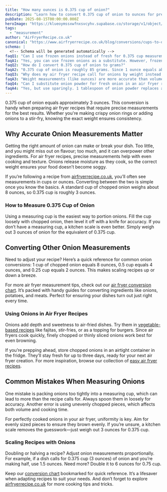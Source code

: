 ```yaml
---
title: "How many ounces is 0.375 cup of onion?"
description: "Learn how to convert 0.375 cup of onion to ounces for precise air fryer recipes. Get accurate measurements in seconds!"
pubDate: 2025-08-15T00:00:00.000Z
heroImage: "https://klueoymssxwfnxsvcyhv.supabase.co/storage/v1/object/public/Shmucket/how-many-ounces-is-0-375-cup-of-onion.webp"
tags:
  - "measurement"
author: "AirFryerRecipe.co.uk"
canonical: "https://www.airfryerrecipe.co.uk/blog/conversions/cups-to-ounces/how-many-ounces-is-0-375-cup-of-onion"
schema: |
  <!-- Schema will be generated automatically -->
faqQ1: "Can I use frozen onions instead of fresh for 0.375 cup measurements?"
faqA1: "Yes, you can use frozen onions as a substitute. However, frozen onions may release more moisture during cooking, so adjust cooking times slightly. For 0.375 cup (3 ounces), measure them while still frozen for accuracy."
faqQ2: "How do I convert 0.375 cup of onion to grams?"
faqA2: "0.375 cup of onion is roughly 85 grams. Since 1 ounce equals about 28.35 grams, 3 ounces of onion converts to approximately 85 grams. Use a kitchen scale for the most precise measurement."
faqQ3: "Why does my air fryer recipe call for onions by weight instead of volume?"
faqA3: "Weight measurements (like ounces) are more accurate than volume (like cups) because onion pieces can vary in size. This ensures consistent flavour and texture in your air-fried dishes."
faqQ4: "Can I substitute onion powder for fresh onion in an air fryer recipe?"
faqA4: "Yes, but use sparingly. 1 tablespoon of onion powder replaces about 1 medium fresh onion (roughly 0.5 cup chopped). For 0.375 cup, use 2.25 teaspoons of powder, but adjust to taste."
---
```

<p>0.375 cup of onion equals approximately 3 ounces. This conversion is handy when preparing air fryer recipes that require precise measurements for the best results. Whether you're making crispy onion rings or adding onions to a stir-fry, knowing the exact weight ensures consistency.</p>  

<h2>Why Accurate Onion Measurements Matter</h2>  
<p>Getting the right amount of onion can make or break your dish. Too little, and you might miss out on flavour; too much, and it can overpower other ingredients. For air fryer recipes, precise measurements help with even cooking and texture. Onions release moisture as they cook, so the correct weight ensures your food doesn’t become soggy.</p>  

<p>If you’re following a recipe from <a href=https://www.airfryerrecipe.co.uk/recipes>airfryerrecipe.co.uk</a>, you’ll often see measurements in cups or ounces. Converting between the two is simple once you know the basics. A standard cup of chopped onion weighs about 8 ounces, so 0.375 cup is roughly 3 ounces.</p>  

<h3>How to Measure 0.375 Cup of Onion</h3>  
<p>Using a measuring cup is the easiest way to portion onions. Fill the cup loosely with chopped onion, then level it off with a knife for accuracy. If you don’t have a measuring cup, a kitchen scale is even better. Simply weigh out 3 ounces of onion for the equivalent of 0.375 cup.</p>  

<h2>Converting Other Onion Measurements</h2>  
<p>Need to adjust your recipe? Here’s a quick reference for common onion conversions: 1 cup of chopped onion equals 8 ounces, 0.5 cup equals 4 ounces, and 0.25 cup equals 2 ounces. This makes scaling recipes up or down a breeze.</p>  

<p>For more air fryer measurement tips, check out our <a href=https://www.airfryerrecipe.co.uk/air-fryer-conversion-chart>air fryer conversion chart</a>. It’s packed with handy guides for converting ingredients like onions, potatoes, and meats. Perfect for ensuring your dishes turn out just right every time.</p>  

<h3>Using Onions in Air Fryer Recipes</h3>  
<p>Onions add depth and sweetness to air-fried dishes. Try them in <a href=https://www.airfryerrecipe.co.uk/recipe-category/vegetables>vegetable-based recipes</a> like fajitas, stir-fries, or as a topping for burgers. Since air fryers cook quickly, finely chopped or thinly sliced onions work best for even browning.</p>  

<p>If you’re prepping ahead, store chopped onions in an airtight container in the fridge. They’ll stay fresh for up to three days, ready for your next air fryer creation. For more inspiration, browse our collection of <a href=https://www.airfryerrecipe.co.uk/recipes>easy air fryer recipes</a>.</p>  

<h2>Common Mistakes When Measuring Onions</h2>  
<p>One mistake is packing onions too tightly into a measuring cup, which can lead to more than the recipe calls for. Always spoon them in loosely for accuracy. Another error is using unevenly chopped pieces, which affects both volume and cooking time.</p>  

<p>For perfectly cooked onions in your air fryer, uniformity is key. Aim for evenly sized pieces to ensure they brown evenly. If you’re unsure, a kitchen scale removes the guesswork—just weigh out 3 ounces for 0.375 cup.</p>  

<h3>Scaling Recipes with Onions</h3>  
<p>Doubling or halving a recipe? Adjust onion measurements proportionally. For example, if a dish calls for 0.375 cup (3 ounces) of onion and you’re making half, use 1.5 ounces. Need more? Double it to 6 ounces for 0.75 cup.</p>  

<p>Keep our <a href=https://www.airfryerrecipe.co.uk/air-fryer-conversion-chart>conversion chart</a> bookmarked for quick reference. It’s a lifesaver when adapting recipes to suit your needs. And don’t forget to explore <a href=https://www.airfryerrecipe.co.uk>airfryerrecipe.co.uk</a> for more cooking tips and tricks.</p>
